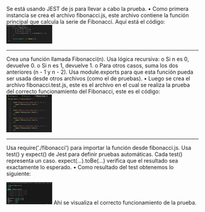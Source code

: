 Se está usando JEST de js para llevar a cabo la prueba. 
• Como primera instancia se crea el archivo fibonacci.js, este archivo contiene la 
función principal que calcula la serie de Fibonacci. Aquí está el código: 
<img src="./images/image.png" width="120">
- - - 
Crea una función llamada Fibonacci(n). 
Usa lógica recursiva: 
o Si n es 0, devuelve 0. 
o Si n es 1, devuelve 1. 
o Para otros casos, suma los dos anteriores (n - 1 y n - 2). 
Usa module.exports para que esta función pueda ser usada desde 
otros archivos (como el de pruebas). 
• Luego se crea el archivo fibonacci.test.js, este es el archivo en el cual se realiza 
la prueba del correcto funcionamiento del Fibonacci, este es el código: 
<img src="./images/tes.jpeg" width="120">
- - - - 
Usa require('./fibonacci') para importar la función desde 
fibonacci.js. 
Usa test() y expect() de Jest para definir pruebas automáticas. 
Cada test() representa un caso. 
expect(...).toBe(...) verifica que el resultado sea exactamente lo 
esperado. 
• Como resultado del test obtenemos lo siguiente:

<img src="./images/result.jpeg" width="120">
Ahí se visualiza el correcto funcionamiento de la prueba.